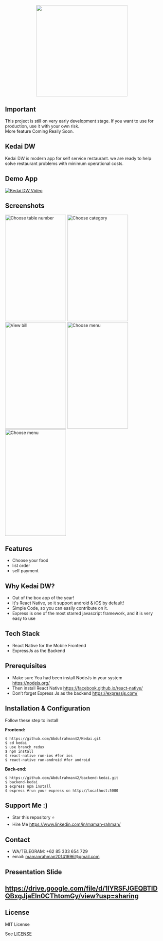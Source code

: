 <h1 align="center">
  <img src="https://res.cloudinary.com/abdulrahman42/image/upload/v1567519537/KEDAI_DW/ic_launcher_dwijpb.png" width="300"/><br>
</h1>

## Important
This project is still on very early development stage. If you want to use for production, use it with your own risk.
<br>More feature Coming Really Soon.

## Kedai DW
Kedai DW is modern app for self service restaurant. we are ready to help solve restaurant problems with minimum operational costs.  

## Demo App
  [![Kedai DW Video](http://i3.ytimg.com/vi/bd4LKTMlx9Y/maxresdefault.jpg)](https://youtu.be/bd4LKTMlx9Y)

## Screenshots

<p float="left">
  <img src="https://res.cloudinary.com/abdulrahman42/image/upload/v1567646694/KEDAI_DW/Screenshot_20190905-014032_yaqxym.png" width="200" height="350" alt="Choose table number"/>

 <img src="https://res.cloudinary.com/abdulrahman42/image/upload/v1568055525/KEDAI_DW/Screenshot_2019-09-09-13-57-25_ypzzjj.png" width="200" height="350" alt="Choose category"/>
 
 <img src="https://res.cloudinary.com/abdulrahman42/image/upload/v1567519550/KEDAI_DW/Screenshot_20190903-204526_p14xsu.png" width="200" height="350" alt="View bill"/>
 
 <img src="https://res.cloudinary.com/abdulrahman42/image/upload/v1567856144/KEDAI_DW/Screenshot_20190907-183311_zxirte.png" width="200" height="350" alt="Choose menu"/>
 
  <img src="https://res.cloudinary.com/abdulrahman42/image/upload/v1567519558/KEDAI_DW/Screenshot_20190903-204532_dovq24.png" width="200" height="350" alt="Choose menu"/>
  
</p>


## Features
* Choose your food
* list order
* self payment


## Why Kedai DW?
* Out of the box app of the year!
* It's React Native, so it support android & iOS by default!
* Simple Code, so you can easily contribute on it.
* Express is one of the most starred javascript framework, and it is very easy to use

## Tech Stack
* React Native for the Mobile Frontend
* ExpressJs as the Backend

## Prerequisites
* Make sure You had been install NodeJs in your system https://nodejs.org/
* Then install React Native https://facebook.github.io/react-native/
* Don’t forget Express Js as the backend https://expressjs.com/

## Installation & Configuration
Follow these step to install

**Frontend:**
```
$ https://github.com/Abdulrahman42/Kedai.git
$ cd kedai
$ use branch redux
$ npm install
$ react-native run-ios #for ios
$ react-native run-android #for android
```

**Back-end:**
```
$ https://github.com/Abdulrahman42/backend-kedai.git
$ backend-kedai
$ express npm install
$ express #run your express on http://localhost:5000
```

## Support Me :)
* Star this repository :star:
* Hire Me https://www.linkedin.com/in/maman-rahman/

## Contact 
* WA/TELEGRAM: +62 85 333 654 729
* email: mamanrahman20141996@gmail.com

## Presentation Slide
https://drive.google.com/file/d/1lYRSFJGEQBTIDQBxgJjaEIn0CThtomGy/view?usp=sharing
----

## License

MIT License

See [LICENSE](LICENSE)

